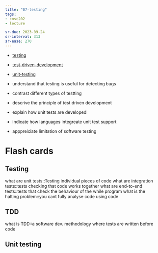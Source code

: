 ```yaml
---
title: "07-testing"
tags: 
- cosc202 
- lecture

sr-due: 2023-09-24
sr-interval: 313
sr-ease: 270
---
```

- [testing](notes/testing.md)
- [test-driven-development](notes/test-driven-development.md)
- [unit-testing](notes/unit-testing.md)

- understand that testing is useful for detecting bugs
- contrast different types of testting
- descrive the principle of test driven development
- explain how unit tests are developed
- indicate how languages integreate unit test support
- apppreiciate limitation of software testing

# Flash cards
## Testing
what are unit tests::Testing individual pieces of code <!--SR:!2022-5-521,3,270-->
what are integration tests::tests checking that code works together <!--SR:!2022-5-521,3,270-->
what are end-to-end tests::tests that check the behaviour of the while program <!--SR:!2022-5-521,3,270-->
what is the halting problem::you cant fully analyse code using code <!--SR:!2022-5-521,3,270-->

## TDD
what is TDD::a software dev. methodology where tests are written before code <!--SR:!2022-5-521,3,270-->

## Unit testing
